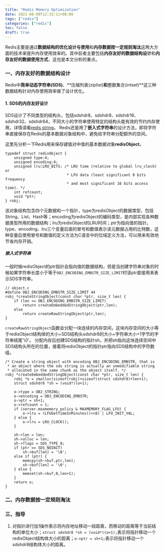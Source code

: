 ```yaml
---
title: "Redis Memory Optimization"
date: 2021-08-09T12:33:11+08:00
tags: ["redis"]
categories: ["redis"]
toc: false
draft: true
---
```


Redis主要是通过**数据结构的优化设计与使用**和**内存数据按一定规则淘汰**这两大方面的技术来提升内存使用效率的。其中前者主要包括**内存友好的数据结构设计**和**内存友好的数据使用方式**，这也是本文分析的重点。

### 一、内存友好的数据结构设计
Redis中**简单动态字符串(SDS)**、**压缩列表(ziplist)**和**整数集合(intset)**这三种数据结构针对内存使用效率做了设计优化。

#### 1. SDS的内存友好设计
SDS设计了不同类型的结构头，包括sdshdr8、sdshdr8、sdshdr16、sdshdr32、sdshdr64，不同大小的字符串使用特定的结构头能有效的节约内存使用，详情请看[redis string](./redis-string.md)。
Redis还是用了**嵌入式字符串**的设计方法，即将字符串直接保存在Redis的基本数据对象结构中，避免给字符串分配额外的空间。

这里先分析一下Redis用来保存键值对中值的基本数据对象**redisObject**。
~~~
typedef struct redisObject {
    unsigned type:4;
    unsigned encoding:4;
    unsigned lru:LRU_BITS; /* LRU time (relative to global lru_clock) or
                            * LFU data (least significant 8 bits frequency
                            * and most significant 16 bits access time). */
    int refcount;
    void *ptr;
} robj;
~~~
该对象结构包含四个元数据和一个指针，type为redisObject的数据类型，包括String、List、Hash等；encoding为redisObject的编码类型，是内部实现各种数据类型所用的数据结构；lru为redisObject的LRU时间；ptr为指向值的指针。
type、encoding、lru三个变量后面的冒号和数值表示该元数据占用的比特数，这种变量后使用冒号和数值的定义方法为C语言中的位域定义方法，可以用来有效地节省内存开销。

##### 嵌入式字符串
一般时候redisObject的ptr指针会指向值的数据结构，但是当创建字符串对象的时候如果字符串长度小于等于`OBJ_ENCODING_EMBSTR_SIZE_LIMIT`时该ptr直接用来表示SDS字符串。
~~~
// object.c
#define OBJ_ENCODING_EMBSTR_SIZE_LIMIT 44
robj *createStringObject(const char *ptr, size_t len) {
    if (len <= OBJ_ENCODING_EMBSTR_SIZE_LIMIT)
        return createEmbeddedStringObject(ptr,len);
    else
        return createRawStringObject(ptr,len);
}
~~~
`createRawStringObject`函数会分配一块连续的内存空间，这块内存空间的大小等于redisObject结构体的大小+SDS结构头sdshdr8的大小+字符串大小+1字节的字符串结尾'\0'。
分配内存后创建SDS结构的指针sh，并把sh指向这块连续空间中SDS结构头所在的位置，接着将redisObject的指针ptr指向SDS结构中的字符数组。

~~~
/* Create a string object with encoding OBJ_ENCODING_EMBSTR, that is
 * an object where the sds string is actually an unmodifiable string
 * allocated in the same chunk as the object itself. */
robj *createEmbeddedStringObject(const char *ptr, size_t len) {
    robj *o = zmalloc(sizeof(robj)+sizeof(struct sdshdr8)+len+1);
    struct sdshdr8 *sh = (void*)(o+1);

    o->type = OBJ_STRING;
    o->encoding = OBJ_ENCODING_EMBSTR;
    o->ptr = sh+1;
    o->refcount = 1;
    if (server.maxmemory_policy & MAXMEMORY_FLAG_LFU) {
        o->lru = (LFUGetTimeInMinutes()<<8) | LFU_INIT_VAL;
    } else {
        o->lru = LRU_CLOCK();
    }

    sh->len = len;
    sh->alloc = len;
    sh->flags = SDS_TYPE_8;
    if (ptr == SDS_NOINIT)
        sh->buf[len] = '\0';
    else if (ptr) {
        memcpy(sh->buf,ptr,len);
        sh->buf[len] = '\0';
    } else {
        memset(sh->buf,0,len+1);
    }
    return o;
}
~~~

### 二、内存数据按一定规则淘汰



### 三、指导
1. 对指针进行加1操作表示将内存地址移动一段距离，而移动的距离等于当前结构的单位大小；`struct sdshdr8 *sh = (void*)(o+1);`表示将指针移动一个redisObject结构体大小的距离；`o->ptr = sh+1;`表示将指针移动一个sdshdr8结构体大小的距离。
